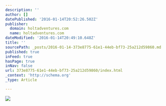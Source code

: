 ```yaml
---
description: ''
author: []
datePublished: '2016-01-14T20:52:26.502Z'
publisher:
  domain: holtadventures.com
  name: holtadventures.com
dateModified: '2016-01-14T20:49:10.648Z'
title: ''
sourcePath: _posts/2016-01-14-373e8775-61e1-44eb-bf73-25a212d59860.md
published: true
inFeed: true
hasPage: true
inNav: false
url: 373e8775-61e1-44eb-bf73-25a212d59860/index.html
_context: 'http://schema.org'
_type: Article

---
```

![](http://holtadventures.com/wp-content/Gallery/Laos/DSC_0063.JPG)
